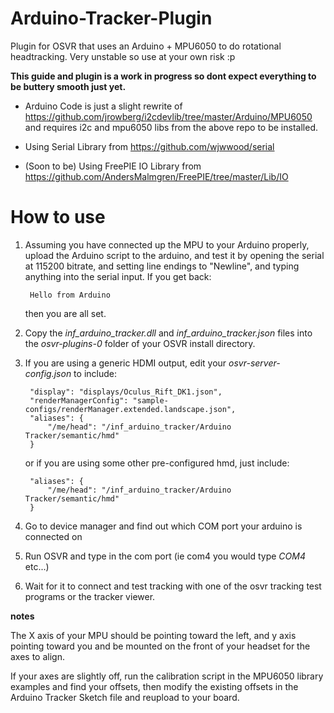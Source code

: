 # Arduino-Tracker-Plugin
Plugin for OSVR that uses an Arduino + MPU6050 to do rotational headtracking. Very unstable so use at your own risk :p

**This guide and plugin is a work in progress so dont expect everything to be buttery smooth just yet.**

* Arduino Code is just a slight rewrite of https://github.com/jrowberg/i2cdevlib/tree/master/Arduino/MPU6050
	and requires i2c and mpu6050 libs from the above repo to be installed.

* Using Serial Library from https://github.com/wjwwood/serial

* (Soon to be) Using FreePIE IO Library from https://github.com/AndersMalmgren/FreePIE/tree/master/Lib/IO

# How to use
1. Assuming you have connected up the MPU to your Arduino properly, upload the Arduino script to the arduino, and test it by opening the serial at 115200 bitrate, and setting line endings to "Newline", and typing anything into the serial input. 
If you get back:

		Hello from Arduino

	then you are all set.
	
2. Copy the *inf_arduino_tracker.dll* and *inf_arduino_tracker.json* files into the *osvr-plugins-0* folder of your OSVR install directory.



3. If you are using a generic HDMI output, edit your *osvr-server-config.json* to include:

		"display": "displays/Oculus_Rift_DK1.json",
		"renderManagerConfig": "sample-configs/renderManager.extended.landscape.json",
		"aliases": {
			"/me/head": "/inf_arduino_tracker/Arduino Tracker/semantic/hmd"
		}

	or if you are using some other pre-configured hmd, just include:

		"aliases": {
			"/me/head": "/inf_arduino_tracker/Arduino Tracker/semantic/hmd"
		}
		
4. Go to device manager and find out which COM port your arduino is connected on

5. Run OSVR and type in the com port (ie com4 you would type *COM4* etc...)

6. Wait for it to connect and test tracking with one of the osvr tracking test programs or the tracker viewer. 

**notes**

The X axis of your MPU should be pointing toward the left, and y axis pointing toward you and be mounted on the front of your headset for the axes to align.

If your axes are slightly off, run the calibration script in the MPU6050 library examples and find your offsets, then modify the existing offsets in the Arduino Tracker Sketch file and reupload to your board.
